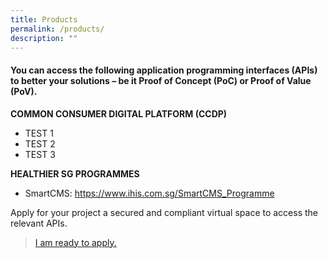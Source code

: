 ```yaml
---
title: Products
permalink: /products/
description: ""
---
```

#### You can access the following application programming interfaces (APIs) to better your solutions – be it Proof of Concept (PoC) or Proof of Value (PoV).


**COMMON CONSUMER DIGITAL PLATFORM (CCDP)**

* TEST 1
* TEST 2
* TEST 3


**HEALTHIER SG PROGRAMMES**
* SmartCMS: https://www.ihis.com.sg/SmartCMS_Programme


Apply for your project a secured and compliant virtual space to access the relevant APIs. 
>[I am ready to apply.](https://form.gov.sg/63f7116ff390580012f9ef61)